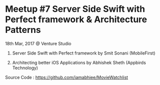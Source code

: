 # Meetup #7 Server Side Swift with Perfect framework & Architecture Patterns

18th Mar, 2017 @ Venture Studio

1. Server Side Swift with Perfect framework by Smit Sonani (MobileFirst) 

2. Architecting better iOS Applications by Abhishek Sheth (Appbirds Technology)

Source Code : https://github.com/iamabhiee/MovieWatchlist